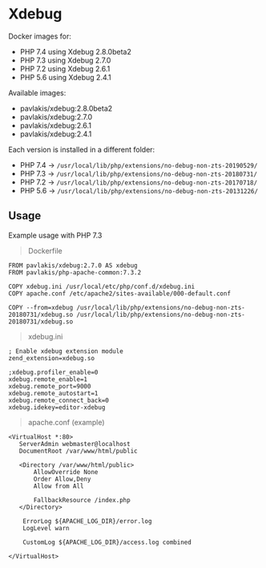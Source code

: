 # Xdebug

Docker images for:

* PHP 7.4 using Xdebug 2.8.0beta2
* PHP 7.3 using Xdebug 2.7.0
* PHP 7.2 using Xdebug 2.6.1
* PHP 5.6 using Xdebug 2.4.1


Available images:

* pavlakis/xdebug:2.8.0beta2
* pavlakis/xdebug:2.7.0
* pavlakis/xdebug:2.6.1
* pavlakis/xdebug:2.4.1


Each version is installed in a different folder:

* PHP 7.4 -> `/usr/local/lib/php/extensions/no-debug-non-zts-20190529/`
* PHP 7.3 -> `/usr/local/lib/php/extensions/no-debug-non-zts-20180731/`
* PHP 7.2 -> `/usr/local/lib/php/extensions/no-debug-non-zts-20170718/`
* PHP 5.6 -> `/usr/local/lib/php/extensions/no-debug-non-zts-20131226/`

## Usage

Example usage with PHP 7.3

> Dockerfile

```
FROM pavlakis/xdebug:2.7.0 AS xdebug
FROM pavlakis/php-apache-common:7.3.2

COPY xdebug.ini /usr/local/etc/php/conf.d/xdebug.ini
COPY apache.conf /etc/apache2/sites-available/000-default.conf

COPY --from=xdebug /usr/local/lib/php/extensions/no-debug-non-zts-20180731/xdebug.so /usr/local/lib/php/extensions/no-debug-non-zts-20180731/xdebug.so

```

> xdebug.ini

```
; Enable xdebug extension module
zend_extension=xdebug.so

;xdebug.profiler_enable=0
xdebug.remote_enable=1
xdebug.remote_port=9000
xdebug.remote_autostart=1
xdebug.remote_connect_back=0
xdebug.idekey=editor-xdebug
```

> apache.conf (example)

```
<VirtualHost *:80>
   ServerAdmin webmaster@localhost
   DocumentRoot /var/www/html/public

   <Directory /var/www/html/public>
       AllowOverride None
       Order Allow,Deny
       Allow from All

       FallbackResource /index.php
   </Directory>

    ErrorLog ${APACHE_LOG_DIR}/error.log
    LogLevel warn

    CustomLog ${APACHE_LOG_DIR}/access.log combined

</VirtualHost>
```